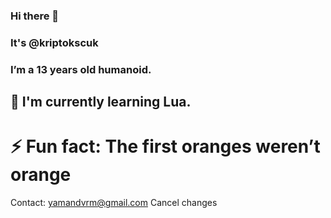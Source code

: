 ### Hi there 👋 
### It's @kriptokscuk
### I’m a 13 years old humanoid.


## 🌱 I'm currently learning Lua.


# ⚡ Fun fact: The first oranges weren’t orange

Contact: yamandvrm@gmail.com
Cancel changes
